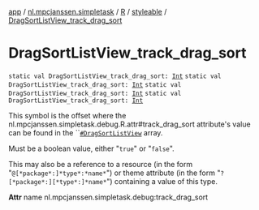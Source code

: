 [app](../../../index.md) / [nl.mpcjanssen.simpletask](../../index.md) / [R](../index.md) / [styleable](index.md) / [DragSortListView_track_drag_sort](.)

# DragSortListView_track_drag_sort

`static val DragSortListView_track_drag_sort: `[`Int`](https://kotlinlang.org/api/latest/jvm/stdlib/kotlin/-int/index.html)
`static val DragSortListView_track_drag_sort: `[`Int`](https://kotlinlang.org/api/latest/jvm/stdlib/kotlin/-int/index.html)
`static val DragSortListView_track_drag_sort: `[`Int`](https://kotlinlang.org/api/latest/jvm/stdlib/kotlin/-int/index.html)
`static val DragSortListView_track_drag_sort: `[`Int`](https://kotlinlang.org/api/latest/jvm/stdlib/kotlin/-int/index.html)

This symbol is the offset where the nl.mpcjanssen.simpletask.debug.R.attr#track_drag_sort attribute's value can be found in the ``[`#DragSortListView`](-drag-sort-list-view.md) array.

Must be a boolean value, either "`true`" or "`false`".

This may also be a reference to a resource (in the form "`@[*package*:]*type*:*name*`") or theme attribute (in the form "`?[*package*:][*type*:]*name*`") containing a value of this type.

**Attr**
name nl.mpcjanssen.simpletask.debug:track_drag_sort

